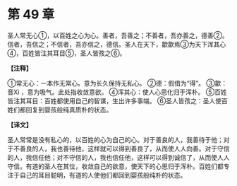 # 第 49 章

圣人常无心①，以百姓之心为心。善者，吾善之；不善者，吾亦善之，德善②。信者，吾信之；不信者，吾亦信之，德信。圣人在天下，歙歙焉③为天下浑其心④，百姓皆注其耳目⑤，圣人皆孩之⑥。

**【注释】**

①常无心：一本作无常心。意为长久保持无私心。
②德：假借为“得”。
③歙：音Xi ，意为吸气。此处指收敛意欲。
④浑其心：使人心思化归于浑朴。
⑤百姓皆注其耳目：百姓都使用自己的智谋，生出许多事端。
⑥圣人皆孩之：圣人使百姓们都回复到婴孩般纯真质朴的状态。

**【译文】**

圣人常常是没有私心的，以百姓的心为自己的心。对于善良的人，我善待于他；对于不善良的人，我也善待他，这样就可以得到善良了，从而使人人向善。对于守信的人，我信任他；对不守信的人，我也信任他，这样可以得到诚信了，从而使人人守信。有道的圣人在其位，收敛自己的欲意，使天下的心思归于浑朴。百姓们都专注于自己的耳目聪明，有道的人使他们都回到婴孩般纯朴的状态。
